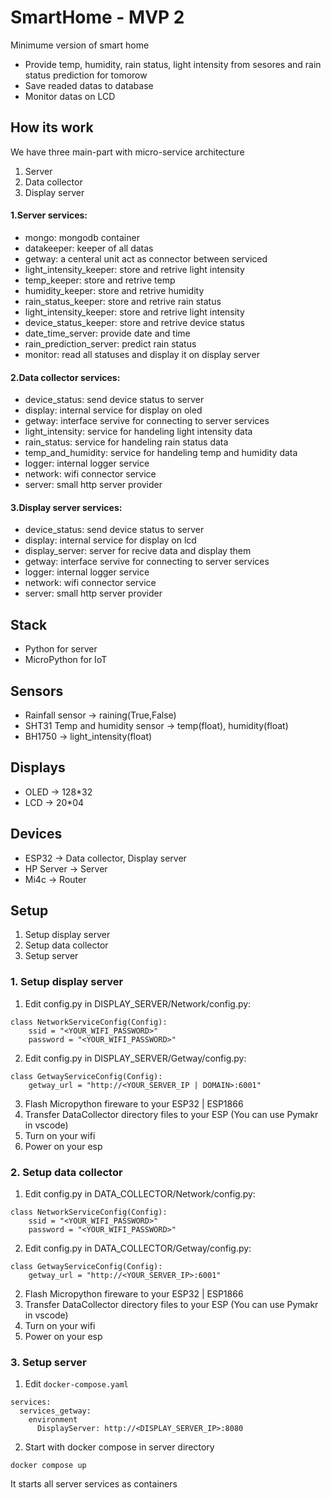 # SmartHome - MVP 2
Minimume version of smart home
- Provide temp, humidity, rain status, light intensity from sesores and rain status prediction for tomorow
- Save readed datas to database
- Monitor datas on LCD

## How its work
We have three main-part with micro-service architecture
1. Server
2. Data collector
3. Display server

#### 1.Server services:
- mongo: mongodb container
- datakeeper: keeper of all datas
- getway: a centeral unit act as connector between serviced
- light_intensity_keeper: store and retrive light intensity
- temp_keeper: store and retrive temp 
- humidity_keeper: store and retrive humidity 
- rain_status_keeper: store and retrive rain status
- light_intensity_keeper: store and retrive light intensity
- device_status_keeper: store and retrive device status
- date_time_server: provide date and time
- rain_prediction_server: predict rain status
- monitor: read all statuses and display it on display server

#### 2.Data collector services:
- device_status: send device status to server
- display: internal service for display on oled
- getway: interface servive for connecting to server services
- light_intensity: service for handeling light intensity data
- rain_status: service for handeling rain status data
- temp_and_humidity: service for handeling temp and humidity data
- logger: internal logger service
- network: wifi connector service
- server: small http server provider
 
#### 3.Display server services:
- device_status: send device status to server
- display: internal service for display on lcd
- display_server: server for recive data and display them
- getway: interface servive for connecting to server services
- logger: internal logger service
- network: wifi connector service
- server: small http server provider 

## Stack
- Python for server
- MicroPython for IoT

## Sensors
- Rainfall sensor -> raining(True,False)
- SHT31 Temp and humidity sensor -> temp(float), humidity(float)
- BH1750 -> light_intensity(float)

## Displays
- OLED -> 128*32
- LCD -> 20*04

## Devices
- ESP32 -> Data collector, Display server
- HP Server -> Server
- Mi4c -> Router


 

## Setup
1. Setup display server
2. Setup data collector
3. Setup server

### 1. Setup display server
1. Edit config.py in DISPLAY_SERVER/Network/config.py:
```
class NetworkServiceConfig(Config):
    ssid = "<YOUR_WIFI_PASSWORD>"
    password = "<YOUR_WIFI_PASSWORD>"
```

2. Edit config.py in DISPLAY_SERVER/Getway/config.py:
```
class GetwayServiceConfig(Config):
    getway_url = "http://<YOUR_SERVER_IP | DOMAIN>:6001"
```

3. Flash Micropython fireware to your ESP32 | ESP1866
4. Transfer DataCollector directory files to your ESP (You can use Pymakr in vscode)
5. Turn on your wifi
6. Power on your esp

 
### 2. Setup data collector
1. Edit config.py in DATA_COLLECTOR/Network/config.py:
```
class NetworkServiceConfig(Config):
    ssid = "<YOUR_WIFI_PASSWORD>"
    password = "<YOUR_WIFI_PASSWORD>"
```

2. Edit config.py in DATA_COLLECTOR/Getway/config.py:
```
class GetwayServiceConfig(Config):
    getway_url = "http://<YOUR_SERVER_IP>:6001"
```

2. Flash Micropython fireware to your ESP32 | ESP1866
3. Transfer DataCollector directory files to your ESP (You can use Pymakr in vscode)
4. Turn on your wifi
5. Power on your esp


### 3. Setup server
1. Edit `docker-compose.yaml`
```
services:
  services_getway:
    environment
      DisplayServer: http://<DISPLAY_SERVER_IP>:8080
```

2. Start with docker compose in server directory
```
docker compose up
```

It starts all server services as containers